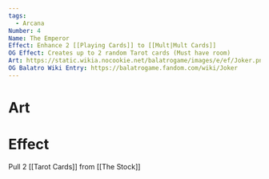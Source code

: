 ```yaml
---
tags:
  - Arcana
Number: 4
Name: The Emperor
Effect: Enhance 2 [[Playing Cards]] to [[Mult|Mult Cards]]
OG Effect: Creates up to 2 random Tarot cards (Must have room)
Art: https://static.wikia.nocookie.net/balatrogame/images/e/ef/Joker.png/revision/latest?cb=20230925003651
OG Balatro Wiki Entry: https://balatrogame.fandom.com/wiki/Joker
---
```

# Art
# Effect
Pull 2 [[Tarot Cards]] from [[The Stock]]